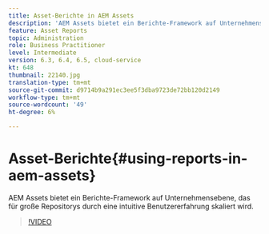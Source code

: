 ```yaml
---
title: Asset-Berichte in AEM Assets
description: 'AEM Assets bietet ein Berichte-Framework auf Unternehmensebene, das für große Repositorys durch eine intuitive Benutzererfahrung skaliert wird. '
feature: Asset Reports
topic: Administration
role: Business Practitioner
level: Intermediate
version: 6.3, 6.4, 6.5, cloud-service
kt: 648
thumbnail: 22140.jpg
translation-type: tm+mt
source-git-commit: d9714b9a291ec3ee5f3dba9723de72bb120d2149
workflow-type: tm+mt
source-wordcount: '49'
ht-degree: 6%

---
```



# Asset-Berichte{#using-reports-in-aem-assets}

AEM Assets bietet ein Berichte-Framework auf Unternehmensebene, das für große Repositorys durch eine intuitive Benutzererfahrung skaliert wird.

>[!VIDEO](https://video.tv.adobe.com/v/22140/?quality=12&learn=on)

